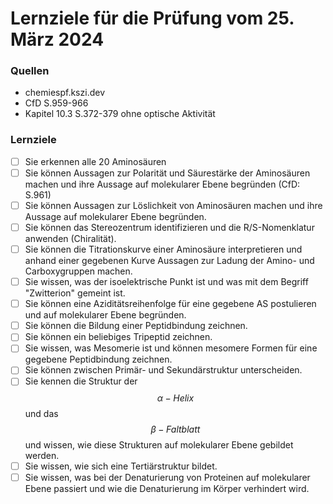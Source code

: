 # Lernziele für die Prüfung vom 25. März 2024

### **Quellen**

* chemiespf.kszi.dev
* CfD S.959-966
* Kapitel 10.3 S.372-379 ohne optische Aktivität

### Lernziele

* [ ] Sie erkennen alle 20 Aminosäuren
* [ ] Sie können Aussagen zur Polarität und Säurestärke der Aminosäuren machen und ihre Aussage auf molekularer Ebene begründen (CfD: S.961)
* [ ] Sie können Aussagen zur Löslichkeit von Aminosäuren machen und ihre Aussage auf molekularer Ebene begründen.
* [ ] Sie können das Stereozentrum identifizieren und die R/S-Nomenklatur anwenden (Chiralität).
* [ ] Sie können die Titrationskurve einer Aminosäure interpretieren und anhand einer gegebenen Kurve Aussagen zur Ladung der Amino- und Carboxygruppen machen.
* [ ] Sie wissen, was der isoelektrische Punkt ist und was mit dem Begriff "Zwitterion" gemeint ist.
* [ ] Sie können eine Aziditätsreihenfolge für eine gegebene AS postulieren und auf molekularer Ebene begründen.
* [ ] Sie können die Bildung einer Peptidbindung zeichnen.
* [ ] Sie können ein beliebiges Tripeptid zeichnen.
* [ ] Sie wissen, was Mesomerie ist und können mesomere Formen für eine gegebene Peptidbindung zeichnen.
* [ ] Sie können zwischen Primär- und Sekundärstruktur unterscheiden.
* [ ] Sie kennen die Struktur der $$\alpha - Helix$$und das $$\beta - Faltblatt$$ und wissen, wie diese Strukturen auf molekularer Ebene gebildet werden.
* [ ] Sie wissen, wie sich eine Tertiärstruktur bildet.
* [ ] Sie wissen, was bei der Denaturierung von Proteinen auf molekularer Ebene passiert und wie die Denaturierung im Körper verhindert wird.
